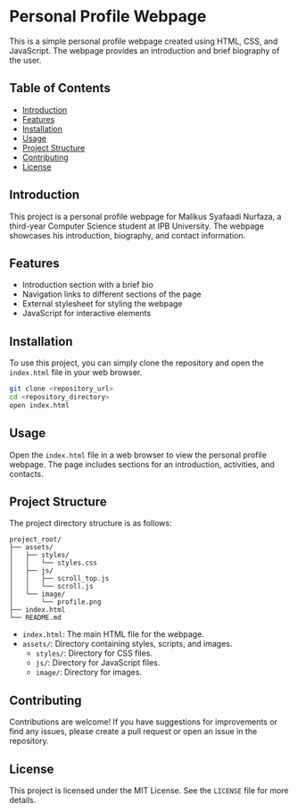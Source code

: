 
# Personal Profile Webpage

This is a simple personal profile webpage created using HTML, CSS, and JavaScript. The webpage provides an introduction and brief biography of the user.

## Table of Contents
- [Introduction](#introduction)
- [Features](#features)
- [Installation](#installation)
- [Usage](#usage)
- [Project Structure](#project-structure)
- [Contributing](#contributing)
- [License](#license)

## Introduction
This project is a personal profile webpage for Malikus Syafaadi Nurfaza, a third-year Computer Science student at IPB University. The webpage showcases his introduction, biography, and contact information.

## Features
- Introduction section with a brief bio
- Navigation links to different sections of the page
- External stylesheet for styling the webpage
- JavaScript for interactive elements

## Installation
To use this project, you can simply clone the repository and open the `index.html` file in your web browser.

```bash
git clone <repository_url>
cd <repository_directory>
open index.html
```

## Usage
Open the `index.html` file in a web browser to view the personal profile webpage. The page includes sections for an introduction, activities, and contacts.

## Project Structure
The project directory structure is as follows:
```
project_root/
├── assets/
│   ├── styles/
│   │   └── styles.css
│   ├── js/
│   │   ├── scroll_top.js
│   │   └── scroll.js
│   └── image/
│       └── profile.png
├── index.html
└── README.md
```

- `index.html`: The main HTML file for the webpage.
- `assets/`: Directory containing styles, scripts, and images.
  - `styles/`: Directory for CSS files.
  - `js/`: Directory for JavaScript files.
  - `image/`: Directory for images.

## Contributing
Contributions are welcome! If you have suggestions for improvements or find any issues, please create a pull request or open an issue in the repository.

## License
This project is licensed under the MIT License. See the `LICENSE` file for more details.
